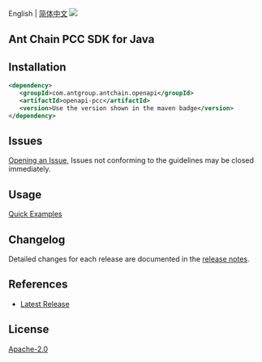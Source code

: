 English | [简体中文](README-CN.md)
![](https://aliyunsdk-pages.alicdn.com/icons/AlibabaCloud.svg)

## Ant Chain PCC SDK for Java

## Installation

```xml
<dependency>
   <groupId>com.antgroup.antchain.openapi</groupId>
   <artifactId>openapi-pcc</artifactId>
   <version>Use the version shown in the maven badge</version>
</dependency>
```

## Issues
[Opening an Issue](https://github.com/alipay/antchain-openapi-prod-sdk/issues/new), Issues not conforming to the guidelines may be closed immediately.

## Usage
[Quick Examples](https://github.com/alipay/antchain-openapi-prod-sdk/blob/master/docs/0-Examples-EN.md#quick-examples)

## Changelog
Detailed changes for each release are documented in the [release notes](./ChangeLog.txt).

## References
* [Latest Release](https://github.com/alipay/antchain-openapi-prod-sdk/)

## License
[Apache-2.0](http://www.apache.org/licenses/LICENSE-2.0)
